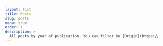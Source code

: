 ```yaml
---
layout: list
title: Posts
slug: posts
menu: true
order: 1
description: >
  All posts by year of publication. You can filter by [Origin](https://www.knightboy.cn/origin/),[Master](https://www.knightboy.cn/master/),[C++](https://www.knightboy.cn/cplusplus/),[Algorithm](https://www.knightboy.cn/algorithm/).
---
```


